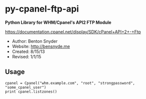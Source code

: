 py-cpanel-ftp-api
=================

**Python Library for WHM/Cpanel's API2 FTP Module**

https://documentation.cpanel.net/display/SDK/cPanel+API+2+-+Ftp

- Author: Benton Snyder
- Website: http://bensnyde.me
- Created: 8/15/13
- Revised: 1/1/15

Usage
---
```
cpanel = Cpanel("whm.example.com", "root", "strongpassword", "some_cpanel_user")
print cpanel.listzones()
```
